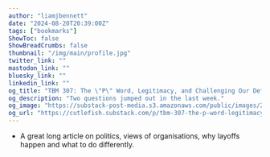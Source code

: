 ```yaml
---
author: "liamjbennett"
date: "2024-08-20T20:39:00Z"
tags: ["bookmarks"]
ShowToc: false
ShowBreadCrumbs: false
thumbnail: "/img/main/profile.jpg"
twitter_link: ""
mastodon_link: ""
bluesky_link: ""
linkedin_link: ""
og_title: "TBM 307: The \"P\" Word, Legitimacy, and Challenging Our Default Models and Frames"
og_description: "Two questions jumped out in the last week."
og_image: "https://substack-post-media.s3.amazonaws.com/public/images/287b6aba-64e5-49dc-a070-b13136d76be6_1024x1024.png"
og_url: "https://cutlefish.substack.com/p/tbm-307-the-p-word-legitimacy-and"
---
```

- A great long article on politics, views of organisations, why layoffs happen and what to do differently.